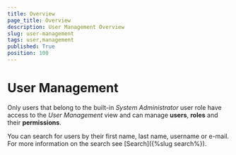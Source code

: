 ```yaml
---
title: Overview
page_title: Overview
description: User Management Overview
slug: user-management
tags: user,management
published: True
position: 100
---
```


# User Management



Only users that belong to the built-in *System Administrator* user role have access to the *User Management* view and can manage **users**, **roles** and their **permissions**.

You can search for users by their first name, last name, username or e-mail. For more information on the search see [Search]({%slug search%}).
